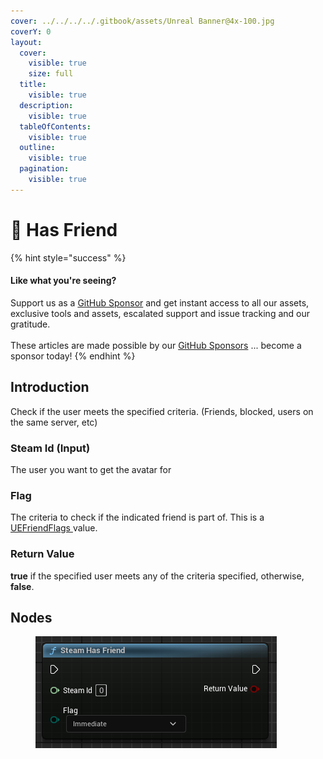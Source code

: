 ```yaml
---
cover: ../../../../.gitbook/assets/Unreal Banner@4x-100.jpg
coverY: 0
layout:
  cover:
    visible: true
    size: full
  title:
    visible: true
  description:
    visible: true
  tableOfContents:
    visible: true
  outline:
    visible: true
  pagination:
    visible: true
---
```


# 🔵 Has Friend

{% hint style="success" %}
#### Like what you're seeing?

Support us as a [GitHub Sponsor](../../../../become-a-sponsor/) and get instant access to all our assets, exclusive tools and assets, escalated support and issue tracking and our gratitude.\
\
These articles are made possible by our [GitHub Sponsors](../../../../become-a-sponsor/) ... become a sponsor today!
{% endhint %}

## Introduction

Check if the user meets the specified criteria. (Friends, blocked, users on the same server, etc)

### Steam Id (Input)

The user you want to get the avatar for

### Flag

The criteria to check if the indicated friend is part of. This is a [UEFriendFlags ](../enumerators/uefriendflags.md)value.

### Return Value

**true** if the specified user meets any of the criteria specified, otherwise, **false**.

## Nodes

<figure><img src="../../../../.gitbook/assets/image (6).png" alt=""><figcaption></figcaption></figure>
